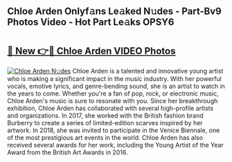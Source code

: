 ## Chloe Arden Onlyf𝚊ns Le𝚊ked N𝚞des - Part-Bv9 Photos Video - Hot Part Le𝚊ks OPSY6

# <h2><a href="http://ab75700.deff.icu/?id=Chloe+Arden">🔗 New 👉🔴 Chloe Arden VIDEO Photos</a></h2>

[![Chloe Arden N𝚞des](https://i.imgur.com/rIISA9y.gif)](http://ab75700.deff.icu/?id=Chloe+Arden)
Chloe Arden is a talented and innovative young artist who is making a significant impact in the music industry. With her powerful vocals, emotive lyrics, and genre-bending sound, she is an artist to watch in the years to come. Whether you're a fan of pop, rock, or electronic music, Chloe Arden's music is sure to resonate with you. Since her breakthrough exhibition, Chloe Arden has collaborated with several high-profile artists and organizations. In 2017, she worked with the British fashion brand Burberry to create a series of limited-edition scarves inspired by her artwork. In 2018, she was invited to participate in the Venice Biennale, one of the most prestigious art events in the world. Chloe Arden has also received several awards for her work, including the Young Artist of the Year Award from the British Art Awards in 2016.
